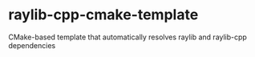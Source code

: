 # raylib-cpp-cmake-template
CMake-based template that automatically resolves raylib and raylib-cpp dependencies
